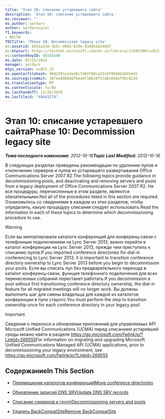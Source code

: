 ```yaml
---
title: 'Этап 10: списание устаревшего сайта'
description: 'Этап 10: списание устаревшего сайта.'
ms.reviewer: ''
ms.author: serdars
author: serdarsoysal
f1.keywords:
- NOCSH
TOCTitle: 'Phase 10: Decommission legacy site'
ms:assetid: d591a310-3b5c-4092-b19e-0349616e40df
ms:mtpsurl: https://technet.microsoft.com/en-us/library/JJ205300(v=OCS.15)
ms:contentKeyID: 48185540
ms.date: 07/23/2014
manager: serdars
mtps_version: v=OCS.15
ms.openlocfilehash: 9692301a1da38cfd69780ce2524f00dd428454e5
ms.sourcegitcommit: 36fee89bb887bea4f18b19f17a8c69daf5bc423d
ms.translationtype: MT
ms.contentlocale: ru-RU
ms.lasthandoff: 11/26/2020
ms.locfileid: "49443274"
---
```

# <a name="phase-10-decommission-legacy-site"></a><span data-ttu-id="5cffd-103">Этап 10: списание устаревшего сайта</span><span class="sxs-lookup"><span data-stu-id="5cffd-103">Phase 10: Decommission legacy site</span></span>

<div data-xmlns="http://www.w3.org/1999/xhtml">

<div class="topic" data-xmlns="http://www.w3.org/1999/xhtml" data-msxsl="urn:schemas-microsoft-com:xslt" data-cs="https://msdn.microsoft.com/">

<div data-asp="https://msdn2.microsoft.com/asp">



</div>

<div id="mainSection">

<div id="mainBody"><span data-ttu-id="5cffd-104">

<span> </span></span><span class="sxs-lookup"><span data-stu-id="5cffd-104">

<span> </span></span></span>

<span data-ttu-id="5cffd-105">_**Тема последнего изменения:** 2012-10-16_</span><span class="sxs-lookup"><span data-stu-id="5cffd-105">_**Topic Last Modified:** 2012-10-16_</span></span>

<span data-ttu-id="5cffd-106">В следующих разделах приведены рекомендации по удалению пулов и отключению серверов и пулов из устаревшего развертывания Office Communications Server 2007 R2.</span><span class="sxs-lookup"><span data-stu-id="5cffd-106">The following topics provide guidance in decommissioning pools, and deactivating and removing servers and pools from a legacy deployment of Office Communications Server 2007 R2.</span></span> <span data-ttu-id="5cffd-107">Не все процедуры, перечисленные в этом разделе, являются обязательными.</span><span class="sxs-lookup"><span data-stu-id="5cffd-107">Not all of the procedures listed in this section are required.</span></span> <span data-ttu-id="5cffd-108">Ознакомьтесь со сведениями в каждом из этих разделов, чтобы определить, какую процедуру списания следует использовать.</span><span class="sxs-lookup"><span data-stu-id="5cffd-108">Read the information in each of these topics to determine which decommissioning procedure to use.</span></span>

<div>


> [!WARNING]  
> <span data-ttu-id="5cffd-109">Если вы импортировали каталоги конференций для конференц-связи с телефонным подключением на Lync Server 2013, важно перейти в каталог конференции на Lync Server 2013, прежде чем приступить к списанию пулов.</span><span class="sxs-lookup"><span data-stu-id="5cffd-109">If you imported conference directories for dial-in conferencing to Lync Server 2013, it is important to transition conference directory ownership to Lync Server 2013 before you begin to decommission your pools.</span></span> <span data-ttu-id="5cffd-110">Если вы списать пул без предварительного перехода в каталог конференц-связи, функция телефонного подключения для всех перенесенных собраний перестанет работать.</span><span class="sxs-lookup"><span data-stu-id="5cffd-110">If you decommission a pool without first transitioning conference directory ownership, the dial-in feature for all migrated meetings will no longer work.</span></span> <span data-ttu-id="5cffd-111">Вы должны выполнить шаг для смены владельца для каждой из каталогов конференции в пуле старого.</span><span class="sxs-lookup"><span data-stu-id="5cffd-111">You must perform the step to transition ownership once for each conference directory in your legacy pool.</span></span>



</div>

<div>


> [!IMPORTANT]  
> <span data-ttu-id="5cffd-112">Сведения о переносе и обновлении приложений для управляемых API Microsoft Unified Communications (UCMA) перед списанием устаревшей среды можно найти в разделе <A href="https://go.microsoft.com/fwlink/p/?linkid=269555">https://go.microsoft.com/fwlink/p/?LinkId=269555</A></span><span class="sxs-lookup"><span data-stu-id="5cffd-112">For information on migrating and upgrading Microsoft Unified Communications Managed API (UCMA) applications, prior to decommissioning your legacy environment, see <A href="https://go.microsoft.com/fwlink/p/?linkid=269555">https://go.microsoft.com/fwlink/p/?LinkId=269555</A></span></span>



</div>

<div>

## <a name="in-this-section"></a><span data-ttu-id="5cffd-113">Содержание</span><span class="sxs-lookup"><span data-stu-id="5cffd-113">In This Section</span></span>

  - [<span data-ttu-id="5cffd-114">Перемещение каталогов конференций</span><span class="sxs-lookup"><span data-stu-id="5cffd-114">Move conference directories</span></span>](move-conference-directories.md)

  - [<span data-ttu-id="5cffd-115">Обновление записей DNS SRV</span><span class="sxs-lookup"><span data-stu-id="5cffd-115">Update DNS SRV records</span></span>](update-dns-srv-records.md)

  - [<span data-ttu-id="5cffd-116">Списание серверов и групп</span><span class="sxs-lookup"><span data-stu-id="5cffd-116">Decommissioning servers and pools</span></span>](decommissioning-servers-and-pools.md)

  - [<span data-ttu-id="5cffd-117">Удалить BackCompatSite</span><span class="sxs-lookup"><span data-stu-id="5cffd-117">Remove BackCompatSite</span></span>](remove-backcompatsite.md)

<span data-ttu-id="5cffd-118"></div>

</div>

<span> </span>

</div>

</div>

</span><span class="sxs-lookup"><span data-stu-id="5cffd-118"></div>

</div>

<span> </span>

</div>

</div>

</span></span></div>


